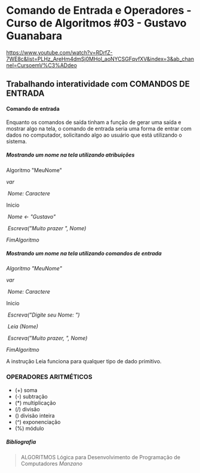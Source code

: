 # Comando de Entrada e Operadores - Curso de Algoritmos #03 - Gustavo Guanabara

https://www.youtube.com/watch?v=RDrfZ-7WE8c&list=PLHz_AreHm4dmSj0MHol_aoNYCSGFqvfXV&index=3&ab_channel=CursoemV%C3%ADdeo

## Trabalhando interatividade com COMANDOS DE ENTRADA

#### Comando de entrada

Enquanto os comandos de saída tinham a função de gerar uma saída e mostrar algo na tela, o comando de entrada seria uma forma de entrar com dados no computador, solicitando algo ao usuário que está utilizando o sistema.

##### *Mostrando um nome na tela utilizando atribuições*

Algoritmo "MeuNome"

*var*

​    *Nome: Caractere*

Inicio

​    *Nome <- "Gustavo"*

​    *Escreva("Muito prazer ", Nome)*

*FimAlgoritmo*

##### *Mostrando um nome na tela utilizando comandos de entrada*

*Algoritmo "MeuNome"*

*var*

​    *Nome: Caractere*

Inicio

​    *Escreva("Digite seu Nome:  ")*

​    *Leia (Nome)*

​    *Escreva("Muito prazer, ", Nome)*

*FimAlgoritmo*

A instrução Leia funciona para qualquer tipo de dado primitivo.

### OPERADORES ARITMÉTICOS

- (+) soma
- (-) subtração
- (*) multiplicação
- (/) divisão
- (\) divisão inteira
- (^) exponenciação
- (%) módulo    

##### Bibliografia

> ALGORITMOS
> Lógica para Desenvolvimento de Programação de Computadores
> *Manzano*
>
> 